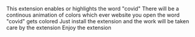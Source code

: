 This extension enables or highlights the word "covid"
There will be a continous animation of colors
which ever website you open the word "covid" gets colored
Just install the extension and the work will be taken care by the extension
Enjoy the extension